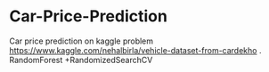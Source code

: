 # Car-Price-Prediction
Car price prediction on kaggle problem https://www.kaggle.com/nehalbirla/vehicle-dataset-from-cardekho . RandomForest +RandomizedSearchCV